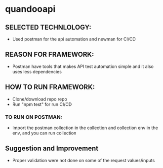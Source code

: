 # quandooapi

## SELECTED TECHNLOLOGY:
- Used postman for the api automation and newman for CI/CD

## REASON FOR FRAMEWORK:
- Postman have tools that makes API test automation simple and it also uses less dependencies

## HOW TO RUN FRAMEWORK:
- Clone/download repo repo
- Run "npm test" for run CI/CD

### TO RUN ON POSTMAN:
- Import the postman collection in the collection and collection env in the env, and you can run collection

## Suggestion and Improvement
- Proper validation were not done on some of the request values/inputs
